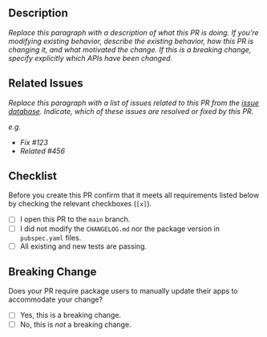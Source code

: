 ## Description

*Replace this paragraph with a description of what this PR is doing. If you're modifying existing behavior, describe the existing behavior, how this PR is changing it, and what motivated the change. If this is a breaking change, specify explicitly which APIs have been changed.*

## Related Issues

*Replace this paragraph with a list of issues related to this PR from the [issue database](https://github.com/fluttercandies/flutter_tilt/issues). Indicate, which of these issues are resolved or fixed by this PR.*

*e.g.*
- *Fix #123*
- *Related #456*

## Checklist

Before you create this PR confirm that it meets all requirements listed below by checking the relevant checkboxes (`[x]`).

- [ ] I open this PR to the `main` branch.
- [ ] I did not modify the `CHANGELOG.md` nor the package version in `pubspec.yaml` files.
- [ ] All existing and new tests are passing.

## Breaking Change

Does your PR require package users to manually update their apps to accommodate your change?

- [ ] Yes, this is a breaking change.
- [ ] No, this is *not* a breaking change.
